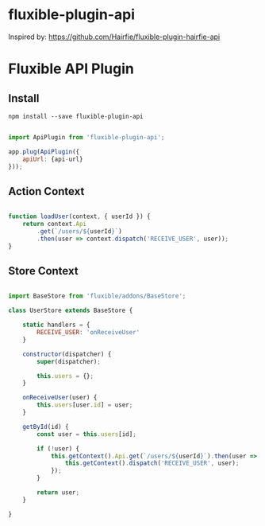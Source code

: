 # fluxible-plugin-api

Inspired by: https://github.com/Hairfie/fluxible-plugin-hairfie-api

Fluxible API Plugin
===========================

Install
-------

    npm install --save fluxible-plugin-api

```javascript

import ApiPlugin from 'fluxible-plugin-api';

app.plug(ApiPlugin({
    apiUrl: {api-url}
}));

```

Action Context
--------------

```javascript

function loadUser(context, { userId }) {
    return context.Api
        .get(`/users/${userId}`)
        .then(user => context.dispatch('RECEIVE_USER', user));
}

```

Store Context
-------------

```javascript

import BaseStore from 'fluxible/addons/BaseStore';

class UserStore extends BaseStore {

    static handlers = {
        RECEIVE_USER: 'onReceiveUser'
    }

    constructor(dispatcher) {
        super(dispatcher);

        this.users = {};
    }

    onReceiveUser(user) {
        this.users[user.id] = user;
    }

    getById(id) {
        const user = this.users[id];

        if (!user) {
            this.getContext().Api.get(`/users/${userId}`).then(user => {
                this.getContext().dispatch('RECEIVE_USER', user);
            });
        }

        return user;
    }

}

```
